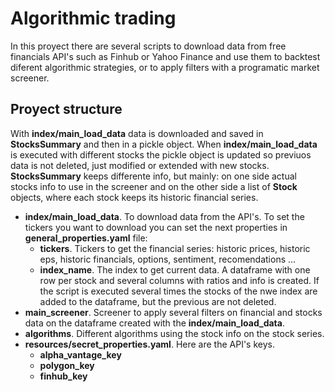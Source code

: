 # Algorithmic trading
In this proyect there are several scripts to download data from free financials API's such as Finhub or Yahoo Finance and use them to backtest diferent algorithmic strategies, or to apply filters with a programatic market screener.
## Proyect structure
With  **index/main_load_data** data is downloaded and saved in  **StocksSummary** and then in a pickle object. When   **index/main_load_data** is executed with different stocks the pickle object is updated so previuos data is not deleted, just modified or extended with new stocks.
**StocksSummary** keeps differente info, but mainly: on one side actual stocks info to use in the screener and on the other side a list of **Stock** objects, where each stock keeps its historic financial series.
* **index/main_load_data**. To download data from the API's.  To set the tickers you want to download you can set the next properties in  **general_properties.yaml** file:
  * **tickers**. Tickers to get the financial series: historic prices, historic eps, historic financials, options, sentiment, recomendations ...
  * **index_name**. The index to get current data. A dataframe with one row per stock and several columns with ratios and info is created. If the script is executed several times the stocks of the nwe index are added to the dataframe, but the previous are not deleted.
* **main_screener**. Screener to apply several filters on financial and stocks data on the dataframe created with the **index/main_load_data**.
* **algorithms**. Different algorithms using the stock info on the stock series.
* **resources/secret_properties.yaml**. Here are the API's keys. 
  * **alpha_vantage_key**
  * **polygon_key**
  * **finhub_key**
